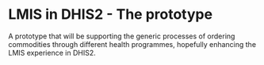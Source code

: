 # LMIS in DHIS2 - The prototype

A prototype that will be supporting the generic processes of ordering commodities through different health programmes, hopefully enhancing the LMIS experience in DHIS2. 
